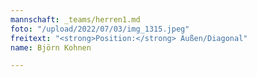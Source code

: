 ```yaml
---
mannschaft: _teams/herren1.md
foto: "/upload/2022/07/03/img_1315.jpeg"
freitext: "<strong>Position:</strong> Außen/Diagonal"
name: Björn Kohnen

---
```

